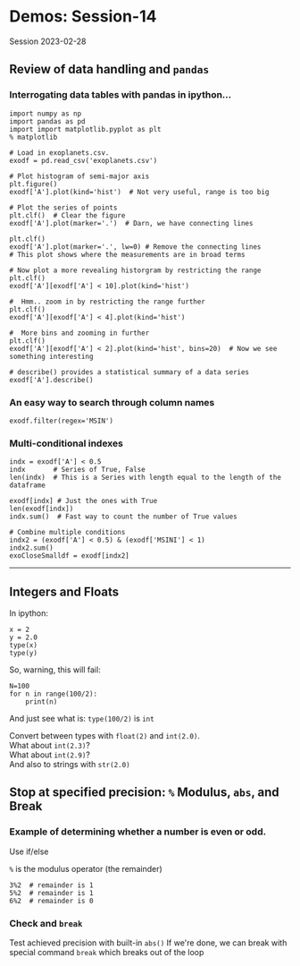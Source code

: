 
# Demos: Session-14
Session 2023-02-28

## Review of data handling and `pandas`

### Interrogating data tables with pandas in ipython...

	import numpy as np
	import pandas as pd
	import import matplotlib.pyplot as plt
	% matplotlib
	
	# Load in exoplanets.csv.
	exodf = pd.read_csv('exoplanets.csv')
	
	# Plot histogram of semi-major axis
	plt.figure()
	exodf['A'].plot(kind='hist')  # Not very useful, range is too big
	
	# Plot the series of points
	plt.clf()  # Clear the figure
	exodf['A'].plot(marker='.')  # Darn, we have connecting lines
	
	plt.clf()
	exodf['A'].plot(marker='.', lw=0) # Remove the connecting lines
	# This plot shows where the measurements are in broad terms
	
	# Now plot a more revealing historgram by restricting the range
	plt.clf()
	exodf['A'][exodf['A'] < 10].plot(kind='hist')
	
	#  Hmm.. zoom in by restricting the range further
	plt.clf()
	exodf['A'][exodf['A'] < 4].plot(kind='hist')
	
	#  More bins and zooming in further
	plt.clf()
	exodf['A'][exodf['A'] < 2].plot(kind='hist', bins=20)  # Now we see something interesting
	
	# describe() provides a statistical summary of a data series
	exodf['A'].describe()
	
### An easy way to search through column names
`exodf.filter(regex='MSIN')`

### Multi-conditional indexes

	indx = exodf['A'] < 0.5
	indx       # Series of True, False
	len(indx)  # This is a Series with length equal to the length of the dataframe

	exodf[indx] # Just the ones with True
	len(exodf[indx]) 
	indx.sum()  # Fast way to count the number of True values
	
	# Combine multiple conditions
	indx2 = (exodf['A'] < 0.5) & (exodf['MSINI'] < 1)
	indx2.sum()
	exoCloseSmalldf = exodf[indx2]


----
## Integers and Floats
In ipython:

	x = 2
	y = 2.0
	type(x)
	type(y)
	
So, warning, this will fail: 

	N=100
	for n in range(100/2):
		print(n)
	
And just see what is: `type(100/2)` is `int`

Convert between types with `float(2)` and `int(2.0)`.  
What about `int(2.3)`?  
What about `int(2.9)`?  
And also to strings with `str(2.0)`  

## Stop at specified precision: `%` Modulus, `abs`, and Break

### Example of determining whether a number is even or odd.  
Use if/else  

`%` is the modulus operator (the remainder)

	3%2  # remainder is 1
	5%2  # remainder is 1
	6%2  # remainder is 0

### Check and `break`
Test achieved precision with built-in `abs()`
If we're done, we can break with special command `break` which breaks out of the loop

